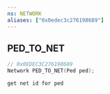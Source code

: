 ```yaml
---
ns: NETWORK
aliases: ["0x0edec3c276198689"]
---
```

## PED_TO_NET

```c
// 0x0EDEC3C276198689
Network PED_TO_NET(Ped ped);
```

```
get net id for ped
```

